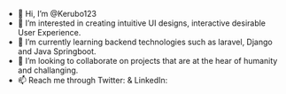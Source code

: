 - 👋 Hi, I’m @Kerubo123
- 👀 I’m interested in creating intuitive UI designs, interactive desirable User Experience.
- 🌱 I’m currently learning backend technologies such as laravel, Django and Java Springboot.
- 💞️ I’m looking to collaborate on projects that are at the hear of humanity and challanging.
- 📫 Reach me through Twitter: & LinkedIn:
